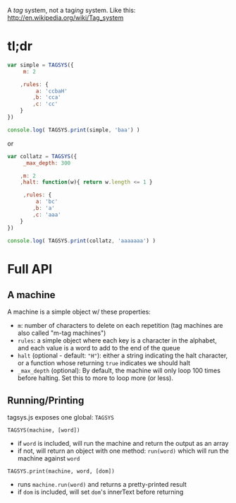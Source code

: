 A *tag* system, not a tag*ing* system.
Like this: http://en.wikipedia.org/wiki/Tag_system

tl;dr
====

```js
var simple = TAGSYS({
     m: 2

    ,rules: {
         a: 'ccbaH'
        ,b: 'cca'
        ,c: 'cc'
    }
})

console.log( TAGSYS.print(simple, 'baa') )
```

or

```js
var collatz = TAGSYS({
     _max_depth: 300

    ,m: 2 
    ,halt: function(w){ return w.length <= 1 }

     ,rules: {
         a: 'bc'
        ,b: 'a'
        ,c: 'aaa'
    }
})

console.log( TAGSYS.print(collatz, 'aaaaaaa') )
```


Full API
====

A machine
----
A machine is a simple object w/ these properties:
- `m`: number of characters to delete on each repetition (tag machines are also called "m-tag machines")
- `rules`: a simple object where each key is a character in the alphabet, and each value is a word to add to the end of the queue
- `halt` (optional - default: `"H"`): either a string indicating the halt character, or a function whose returning `true` indicates we should halt
- `_max_depth` (optional): By default, the machine will only loop 100 times before halting. Set this to more to loop more (or less).

Running/Printing
----
tagsys.js exposes one global: `TAGSYS`

`TAGSYS(machine, [word])` 
- if `word` is included, will run the machine and return the output as an array
- if not, will return an object with one method: `run(word)` which will run the machine against `word`


`TAGSYS.print(machine, word, [dom])`
- runs `machine.run(word)` and returns a pretty-printed result
- if `dom` is included, will set `dom`'s innerText before returning



